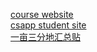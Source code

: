 [course website](https://www.cs.cmu.edu/~213/)  
[csapp student site](http://csapp.cs.cmu.edu/3e/students.html)  
[一亩三分地汇总贴](https://www.1point3acres.com/bbs/thread-190220-1-1.html)
